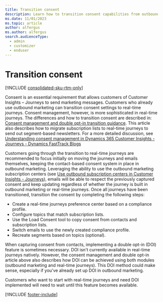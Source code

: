 ```yaml
---
title: Transition consent
description: Learn how to transition consent capabilities from outbound marketing to real-time journeys in Dynamics 365 Customer Insights - Journeys.
ms.date: 11/01/2023
ms.topic: article
author: alfergus
ms.author: alfergus
search.audienceType: 
  - admin
  - customizer
  - enduser
---
```


# Transition consent

[!INCLUDE [consolidated-sku-rtm-only](./includes/consolidated-sku-rtm-only.md)]

Consent is an essential requirement that allows customers of Customer Insights – Journeys to send marketing messages. Customers who already use outbound marketing can transition consent settings to real-time journeys. Consent management, however, is more sophisticated in real-time journeys. The differences and how to transition consent are described in: [Consent management and double opt-in transition guidance](real-time-marketing-consent-transition.md). This article also describes how to migrate subscription lists to real-time journeys to send out segment-based newsletters. For a more detailed discussion, see [Understanding consent management in Dynamics 365 Customer Insights - Journeys - Dynamics FastTrack Blogs](https://community.dynamics.com/blogs/post/?postid=8b2a4ee8-1069-ee11-a81c-000d3a7a1a66)

Customers going through the transition to real-time journeys are recommended to focus initially on moving the journeys and emails themselves, keeping the contact-based consent system in place in outbound marketing. Leveraging the ability to use the outbound marketing subscription centers (see [Use outbound subscription centers in Customer Insights - Journeys](real-time-marketing-outbound-subscription)), emails will be able to respect the previously captured consent and keep updating regardless of whether the journey is built in outbound marketing or real-time journeys. Once all journeys have been transitioned, transition the consent by completing the following steps:
- Create a real-time journeys preference center based on a compliance profile.
- Configure topics that match subscription lists.
-	Use the Load Consent tool to copy consent from contacts and subscription lists.
-	Switch emails to use the newly created compliance profile.
-	Recreate segments based on topics (optional).

When capturing consent from contacts, implementing a double opt-in (DOI) feature is sometimes necessary. DOI isn't currently available in real-time journeys natively. However, the consent management and double opt-in article above also describes how DOI can be achieved using both modules (outbound marketing and real-time journeys). This DOI method could make sense, especially if you've already set up DOI in outbound marketing.

Customers who want to start with real-time journeys and need DOI implemented will need to wait until this feature becomes available.

[!INCLUDE [footer-include](./includes/footer-banner.md)]

